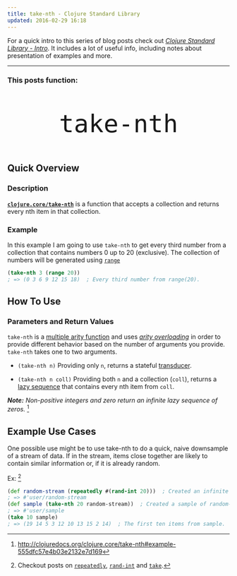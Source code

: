 ```yaml
---
title: take-nth - Clojure Standard Library
updated: 2016-02-29 16:18
---
```


For a quick intro to this series of blog posts check out [*Clojure Standard Library - Intro*](/notes/clojure-std-lib-intro). It includes a lot of useful info, including notes about presentation of examples and more.

---

### This posts function:
<p style="font-size:4em; font-family:monospace; text-align:center;">take-nth</p>


## Quick Overview

### Description

[**`clojure.core/take-nth`**](http://clojuredocs.org/clojure.core/take-nth) is a function that accepts a collection and returns every nth item in that collection.


### Example

In this example I am going to use `take-nth` to get every third number from a collection that contains numbers 0 up to 20 (exclusive). The collection of numbers will be generated using [`range`](/notes/clojure-std-lib-range) 

```clojure
(take-nth 3 (range 20))
; => (0 3 6 9 12 15 18)  ; Every third number from range(20).
```


## How To Use

### Parameters and Return Values

`take-nth` is a [multiple arity function](http://www.braveclojure.com/do-things/#Defining_Functions) and uses [*arity overloading*](https://en.wikipedia.org/wiki/Function_overloading) in order to provide different behavior based on the number of arguments you provide. `take-nth` takes one to two arguments.

+ `(take-nth n)`
    Providing only `n`, returns a stateful [transducer](http://clojure.org/reference/transducers).

+ `(take-nth n coll)`
    Providing both `n` and a collection (`coll`), returns a [lazy sequence](http://clojure.org/reference/sequences) that contains every nth item from `coll`.

***Note:*** *Non-positive integers and zero return an infinite lazy sequence of zeros.* [^1]

## Example Use Cases


One possible use might be to use take-nth to do a quick, naive downsample of a stream of data. If in the stream, items close together are likely to contain similar information or, if it is already random. 

Ex: [^2]

```clojure
(def random-stream (repeatedly #(rand-int 20)))  ; Created an infinite stream of random integers
; => #'user/random-stream
(def sample (take-nth 20 random-stream))  ; Created a sample of random-stream; contains every 20th integer.
; => #'user/sample
(take 10 sample)
; => (19 14 5 3 12 10 13 15 2 14)  ; The first ten items from sample.
```


[^1]: http://clojuredocs.org/clojure.core/take-nth#example-555dfc57e4b03e2132e7d169

[^2]: Checkout posts on [`repeatedly`](/notes/clojure-std-lib-repeatedly), [`rand-int`](/notes/clojure-std-lib-rand-int) and [`take`](/notes/clojure-std-lib-take).
